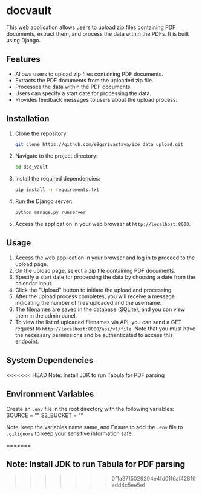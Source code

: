 # docvault

This web application allows users to upload zip files containing PDF documents, extract them, and process the data within the PDFs. It is built using Django.

## Features

- Allows users to upload zip files containing PDF documents.
- Extracts the PDF documents from the uploaded zip file.
- Processes the data within the PDF documents.
- Users can specify a start date for processing the data.
- Provides feedback messages to users about the upload process.

## Installation

1. Clone the repository:

    ```bash
    git clone https://github.com/e9gsrivastava/ice_data_upload.git
    ```

2. Navigate to the project directory:

    ```bash
    cd doc_vault
    ```

3. Install the required dependencies:

    ```bash
    pip install -r requirements.txt
    ```

4. Run the Django server:

    ```bash
    python manage.py runserver
    ```

5. Access the application in your web browser at `http://localhost:8000`.

## Usage

1. Access the web application in your browser and log in to proceed to the upload page.
2. On the upload page, select a zip file containing PDF documents.
3. Specify a start date for processing the data by choosing a date from the calendar input.
4. Click the "Upload" button to initiate the upload and processing.
5. After the upload process completes, you will receive a message indicating the number of files uploaded and the username.
6. The filenames are saved in the database (SQLite), and you can view them in the admin panel.
7. To view the list of uploaded filenames via API, you can send a GET request to `http://localhost:8000/api/v1/file`. Note that you must have the necessary permissions and be authenticated to access this endpoint.

## System Dependencies
<<<<<<< HEAD
 Note: Install JDK to run Tabula for PDF parsing

## Environment Variables
Create an `.env` file in the root directory with the following variables:
SOURCE = ""
S3_BUCKET = ""

Note: keep the variables name same, and Ensure to add the `.env` file to `.gitignore` to keep your sensitive information safe.


=======
## Note: Install JDK to run Tabula for PDF parsing
>>>>>>> 0f1a3715029204e4fd01f6af42816edd4c5ee5ef
